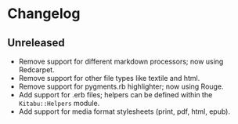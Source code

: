 # Changelog

## Unreleased

- Remove support for different markdown processors; now using Redcarpet.
- Remove support for other file types like textile and html.
- Remove support for pygments.rb highlighter; now using Rouge.
- Add support for .erb files; helpers can be defined within the `Kitabu::Helpers` module.
- Add support for media format stylesheets (print, pdf, html, epub).
